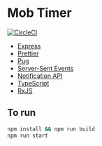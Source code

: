 # Mob Timer

[![CircleCI](https://circleci.com/gh/kigh-ota/mob-timer.svg?style=svg)](https://circleci.com/gh/kigh-ota/mob-timer)

- [Express](https://expressjs.com/)
- [Prettier](https://prettier.io/)
- [Pug](https://pugjs.org/)
- [Server-Sent Events](https://developer.mozilla.org/docs/Web/API/Server-sent_events)
- [Notification API](https://developer.mozilla.org/docs/Web/API/Notifications_API)
- [TypeScript](https://www.typescriptlang.org/)
- [RxJS](https://rxjs-dev.firebaseapp.com/)

## To run

```sh
npm install && npm run build
npm run start
```
